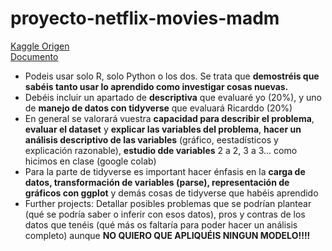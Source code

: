 # proyecto-netflix-movies-madm


[Kaggle Origen](https://www.kaggle.com/netflix-inc/netflix-prize-data?select=combined_data_4.txt)  
[Documento](https://uibes-my.sharepoint.com/:w:/g/personal/prm998_id_uib_cat/EWpLB0IxzvtPkSMhsCVBXRcBj9GL3tNMx57K1Qr1Igt1wA?e=4bTmAl&wdLOR=cE937A3FD-5876-4BDA-81B3-833BB750E295)

- Podeis usar solo R, solo Python o los dos. Se trata que **demostréis que sabéis tanto usar lo aprendido como investigar cosas nuevas.**
- Debéis incluir un apartado de **descriptiva** que evaluaré yo (20%), y uno de **manejo de datos con tidyverse** que evaluará Ricarddo (20%)
- En general se valorará vuestra **capacidad para describir el problema**, **evaluar el dataset** y **explicar las variables del problema**, **hacer un análisis descriptivo de las variables** (gráfico, eestadísticos y explicación razonable), **estudio dde variables** 2 a 2, 3 a 3... como hicimos en clase (google colab)
- Para la parte de tidyverse es important hacer énfasis en la **carga de datos, transformación de variables (parse), representación de gráficos con ggplot** y demás cosas de tidyverse que habéis aprendido
- Further projects: Detallar posibles problemas que se podrían plantear (qué se podría saber o inferir con esos datos), pros y contras de los datos que tenéis (qué más os faltaría para poder hacer un análisis completo) aunque **NO QUIERO QUE APLIQUÉIS NINGUN MODELO!!!!**
